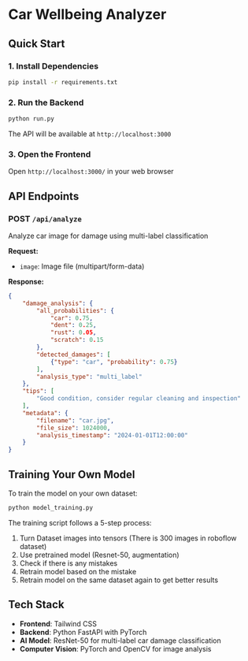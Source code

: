 # Car Wellbeing Analyzer

## Quick Start

### 1. Install Dependencies

```bash
pip install -r requirements.txt
```

### 2. Run the Backend
```bash
python run.py
```
The API will be available at `http://localhost:3000`

### 3. Open the Frontend

Open `http://localhost:3000/` in your web browser

## API Endpoints

### POST `/api/analyze`
Analyze car image for damage using multi-label classification

**Request:**
- `image`: Image file (multipart/form-data)

**Response:**
```json
{
    "damage_analysis": {
        "all_probabilities": {
            "car": 0.75,
            "dent": 0.25,
            "rust": 0.05,
            "scratch": 0.15
        },
        "detected_damages": [
            {"type": "car", "probability": 0.75}
        ],
        "analysis_type": "multi_label"
    },
    "tips": [
        "Good condition, consider regular cleaning and inspection"
    ],
    "metadata": {
        "filename": "car.jpg",
        "file_size": 1024000,
        "analysis_timestamp": "2024-01-01T12:00:00"
    }
}
```

## Training Your Own Model

To train the model on your own dataset:
```bash
python model_training.py
```
The training script follows a 5-step process:
1) Turn Dataset images into tensors (There is 300 images in roboflow dataset)
2) Use pretrained model (Resnet-50, augmentation)
3) Check if there is any mistakes 
4) Retrain model based on the mistake 
5) Retrain model on the same dataset again to get better results

## Tech Stack

- **Frontend**: Tailwind CSS
- **Backend**: Python FastAPI with PyTorch
- **AI Model**: ResNet-50 for multi-label car damage classification
- **Computer Vision**: PyTorch and OpenCV for image analysis

